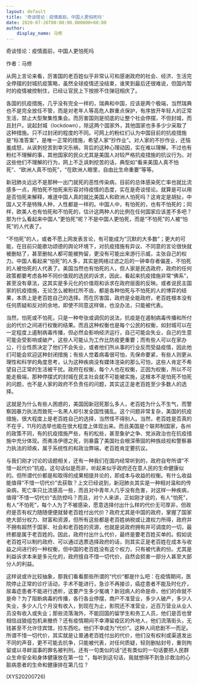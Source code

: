 ```yaml
---
layout: default
title: '奇谈怪论：疫情面前，中国人更怕死吗'
date: 2020-07-26T00:00:00.000000+08:00
author:
    display_name: 马修
---
```


奇谈怪论：疫情面前，中国人更怕死吗

作者：马修

从网上言论来看，厉害国的老百姓似乎非常认可和感谢政府的社会、经济、生活完全停摆的封城抗疫策略，虽然全球疫情还没结束，谁笑到最后还很难说，但国内暂时的疫情被控制住，已经让官民上下按捺不住弹冠相庆了。

各国的抗疫措施，几乎没有完全一样的，瑞典和中国，应该是两个极端，当然瑞典也不是完全放任不管，而是对老年人等高危人群重点保护，有序放开年轻人的正常生活，禁止大型聚集性集会。而厉害国则是彻底的让整个社会停摆，不但封城，而且封户。说起封城（lockdown），除这两个国家外，其他国家也多多少少采取了这种措施。只不过封闭的程度的不同。可网上的粉红们认为中国目前的抗疫措施是“标准答案”，是唯一正常的措施，希望人家“抄作业”。对人家的不抄作业，还恼羞成怒，从讽刺挖苦到幸灾乐祸，背后的这种心理动因，实在难以理解。不过也有粉红不理解的事，其他国家的民众尤其是美国人对较严格抗疫措施的抗议行为。对这些他们不理解的行为，网上不乏讽刺挖苦的话，典型如“看来美国人真不怕死”、“欧洲人真不怕死”，“在欧洲人眼里，自由比生命重要”等等。

新冠肺炎远远不是那种一出门就死的恶性传染病，目前的总体感染死亡率也就比流感多一点，用怕死不怕死来形容对待疫情的态度，实在是奇谈怪论。就算是可以用是否怕死来解释，难道中国人真的就比美国人和欧洲人怕死吗？这肯定是胡扯，中国人又不是特殊人种，人性都是一样的。中国人中，有怕死的，也有不怕死的；同样，欧美人也有怕死和不怕死的，估计这两种人的比例在任何国家应该差不多吧？那为什么看起来中国人“更怕死”呢？不是中国人更怕死，而是“不怕死”的人被“怕死”的人代表了。

“不怕死”的人，或者不愿上网发表言论，有可能成为“沉默的大多数”；更大的可能，在目前只能歌功颂德的舆论环境下，对抗疫措施有异议、不同意的言论很快就被删帖了，甚至删帖人都可能被拘留，更没有可能出来游行示威，主张自己的权力。中国人看起来“怕死”的人多，其实是网络过滤之后的一钟幸存者偏差，不怕死的人被怕死的人代表了。美国当然也有怕死的人，但人家是民选政府，政府的任何政策都要考虑各种不同价值观的选民的诉求，因此，看起来抗疫措施非常“佛系”，甚至没有章法，这其实是多元化的价值观和诉求在政府层面的反映。或者说民主国家的抗疫措施，无论怎么被粉红所不齿，都是各种怕死与不怕死的人的博弈的结果，本质上是老百姓自己的选择。而在厉害国，政府是全能政府，老百姓根本没有任何质疑和反对的余地，即使不同意这样做，也没办法，只能被代表。

当然，怕死或不怕死，只是一种夸张或调侃的说法，抗疫是在遏制病毒传播和所付出的代价之间进行权衡的结果。而且这种权衡也是每个公民的权衡，如封城可以在一定程度上遏制病毒传播，但必然会影响经济运行，自己可能会失业，自己的生意可能会受影响或破产，这些人可能认为工作比防疫更重要；而有些人可以在家办公，行业性质决定了他们不会失业，或者他们所从事的行业反而受益疫情，因此他们可能会欢迎这种封闭措施；有些人觉着病毒很可怕，先保命要紧，有些人则更从理性和科学的角度思考，认为这种疾病没有媒体渲染的那么可怕，这些人肯定不希望自己正常的生活被干扰。政府在权衡，每个人也在权衡，正因为权衡，所以不可能走极端，那种停摆式的封城在民主社会就不可能被实施，这根本不是怕死不怕死的问题，也不是人家的政府不负责任的问题，其实这正是老百姓至少多数人的选择。

这就是为什么有些人困惑的，美国因新冠死那么多人，老百姓为什么不生气，而警察因暴力执法而致死一名黑人却引发全国性骚乱。这个问题非常复杂，美国的抗疫措施，很大程度上是老百姓自己的选择，当然怪不得别人。当然，老百姓是否真的不在乎，11月的选举也能在很大程度上体现出来。而且美国是个联邦制国家，各州的政策不同，有的抗疫措施严些，有的松些，甚至象驴之争、党派政治也在抗疫措施中充分体现。而弗洛伊德之死，则暴露了美国社会根深蒂固的种族歧视和警察暴力执法的顽疾，属于系统性的和政治弊端，老百姓肯定要抗议。

与我们刚才讨论的话题相关，还有一种我们在国内经常听到的，政府自夸所谓“不惜一起代价”抗疫。这句话似是而非，听起来似乎政府还在意人民的生命健康似的。但所谓代价都是和取得的成果相提并论的，即成本与收益的权衡。有什么收益能值得“不惜一切代价”去获取？上文已经说到，新冠肺炎其实是一种相对温和的传染病，死亡率只比流感高一些，而且对中青年人几乎没有危害，对这样一种疾病，值得“不惜一切代价”去防控吗？而且，对个人来讲，正如刚才说的，有人“怕死”，有人“不怕死”，每个人为了不被感染，愿意选择付出什么样的代价无可厚非，但政府是否有权力随随便便就替老百姓付出代价？政府尤其是中国的政府，掌握了国家绝大部分权力、财富和资源，但所有这些都是老百姓纳税或让渡权力所得，政府并不拥有超然于国家、社会和老百姓的资源，也就是说政府拥有并可调度的一切，最终都是属于老百姓的。因此，政府付出什么代价，最终是要老百姓买单的。假如说老百姓可以制约政府、可以通过选票选择政府的话，则其实正是老百姓在成本与收益之间进行的一种权衡，但中国的老百姓没有这个权力，只有被代表的份。尤其是利益诉求本来是多元化的，政府擅自不惜一切代价，自然会损害一部分人甚至大部分人的利益。

这样说或许比较抽象，那我们看看那些所谓的“代价“都是什么吧：在疫情期间，医院停止正常的诊疗活动，手术不能进行，急诊不再接诊，癌症患者不能及时化疗，尿毒症患者不能进行透析，这要产生多少冤魂？新冠病人的命是命，他们的命就不是命？为了阻断病毒的传播，各行各业停摆，商户不准营业，多少人破产，多少人失业，多少人几个月没有收入，到现在为止，影院还不准营业，近百万营业从业人员没有收入或失业；那些流落海外，不能回国的留学生和务工人员，他们是否也曾相信战狼组包机来撤侨？还有疫情期间不幸滞留疫区的外地人，他们流落街头，无钱甚至不允许住宾馆，捡东西吃。他们不幸成为“代价”。这种人间悲剧不一而足。所谓不惜一切代价，其实就是让普通老百姓付出的代价，他们没有权利或渠道发出不同的声音，更不可能去抗争，只能被代表，对任何质疑，轻则删帖封号，重则拘留或以寻衅滋事的罪名被判刑。还有一句类似的话“还有类似的一句话要把人民群众生命安全和身体健康放在第一位 ”，每听到这句话，我就想得不到急诊救治的心脏病患者的生命和健康排在第几位？

(XYS20200726)

